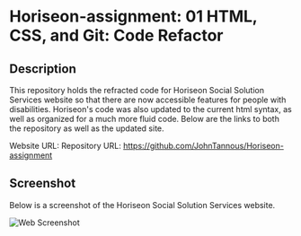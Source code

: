 # Horiseon-assignment: 01 HTML, CSS, and Git: Code Refactor

## Description

This repository holds the refracted code for Horiseon Social Solution Services website so that there are now accessible features for people with disabilities. Horiseon's code was also updated to the current html syntax, as well as organized for a much more fluid code. Below are the links to both the repository as well as the updated site.

Website URL: 
Repository URL: https://github.com/JohnTannous/Horiseon-assignment

## Screenshot

Below is a screenshot of the Horiseon Social Solution Services website.

![Web Screenshot](./assets/images/screenshot.png)